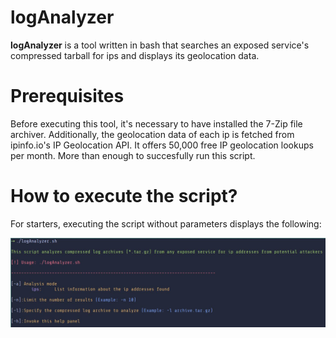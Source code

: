 # logAnalyzer
**logAnalyzer** is a tool written in bash that searches an exposed service's compressed tarball for ips and displays its geolocation data.

Prerequisites
===
Before executing this tool, it's necessary to have installed the 7-Zip file archiver.
Additionally, the geolocation data of each ip is fetched from ipinfo.io's IP Geolocation API. It offers 50,000 free IP geolocation lookups per month. More than enough to succesfully run this script.

How to execute the script?
===
For starters, executing the script without parameters displays the following:
<p align="center">
<img src="images/first.JPG"
	alt="First"
	style="float: left; margin-right: 10px;" />
</p>
